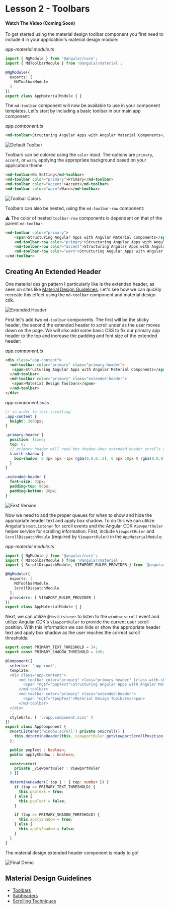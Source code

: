 # Lesson 2 - Toolbars

#### Watch The Video (Coming Soon)
 To get started using the material design toolbar component you first need to include it in your application's material design module: 

*app-material.module.ts*
```ts
import { NgModule } from '@angular/core';
import { MdToolbarModule } from '@angular/material';

@NgModule({
  exports: [
    MdToolbarModule
  ]
})
export class AppMaterialModule { }
```

The `md-toolbar` component will now be available to use in your component templates. Let's start by including a basic toolbar in our main app component:

*app.component.ts*
```html
<md-toolbar>Structuring Angular Apps with Angular Material Components</md-toolbar>
```

![Default Toolbar](https://i.imgur.com/9zppIMU.png)

Toolbars can be colored using the `color` input. The options are `primary`, `accent`, or `warn`, applying the appropriate background based on your application theme:

```html
<md-toolbar>No Setting</md-toolbar>
<md-toolbar color="primary">Primary</md-toolbar>
<md-toolbar color="accent">Accent</md-toolbar>
<md-toolbar color="warn">Warn</md-toolbar>
```
![Toolbar Colors](https://i.imgur.com/JkrwDgy.png)

Toolbars can also be nested, using the `md-toolbar-row` component: 

:warning: The color of nested `toolbar-row` components is dependent on that of the parent `md-toolbar`.

```html
<md-toolbar color="primary">
    <span>Structuring Angular Apps with Angular Material Components</span>
    <md-toolbar-row color="primary">Structuring Angular Apps with Angular Material Components</md-toolbar-row>
    <md-toolbar-row color="accent">Structuring Angular Apps with Angular Material Components</md-toolbar-row>
    <md-toolbar-row color="warn">Structuring Angular Apps with Angular Material Components</md-toolbar-row>
</md-toolbar> 
```

## Creating An Extended Header
One material design pattern I particularly like is the extended header, as seen on sites like [Material Design Guidelines](https://material.io/guidelines/). Let's see how we can quickly recreate this effect using the `md-toolbar` component and material design cdk.


![Extended Header](https://i.imgur.com/zC35Ygt.gif)

First let's add two `md-toolbar` components. The first will be the sticky header, the second the extended header to scroll under as the user moves down on the page. We will also add some basic CSS to fix our primary app header to the top and increase the padding and font size of the extended header:

*app.component.ts*
```html
<div class="app-content">
  <md-toolbar color="primary" class="primary-header">
   <span>Structuring Angular Apps with Angular Material Components</span>
  </md-toolbar>
  <md-toolbar color="primary" class="extended-header">
   <span>Material Design Toolbars</span>
  </md-toolbar>
</div>
```

*app.component.scss*
```scss
// in order to test scrolling
.app-content {
  height: 2000px;
}

.primary-header {
  position: fixed;
  top: 0;
  // primary header will need box shadow when extended header scrolls under
  &.with-shadow {
    box-shadow: 0 3px 5px -1px rgba(0,0,0,.2), 0 6px 10px 0 rgba(0,0,0,.14), 0 1px 18px 0 rgba(0,0,0,.12)
  }
}

.extended-header {
  font-size: 32px;
  padding-top: 80px;
  padding-bottom: 20px;
}
```

![First Version](https://i.imgur.com/4c5UNzC.png)

Now we need to add the proper queues for when to show and hide the appropriate header text and apply box shadow. To do this we can utilize Angular's `HostListener` for scroll events and the Angular CDK `ViewportRuler` helper service for scrolling information. First, include `ViewportRuler` and `ScrollDispatchModule` (required by `ViewportRuler`) in the `AppMaterialModule`:

*app-material.module.ts*
```ts
import { NgModule } from '@angular/core';
import { MdToolbarModule } from '@angular/material';
import { ScrollDispatchModule, VIEWPORT_RULER_PROVIDER } from '@angular/cdk/scrolling';

@NgModule({
  exports: [
    MdToolbarModule,
    ScrollDispatchModule
  ],
  providers: [ VIEWPORT_RULER_PROVIDER ]
})
export class AppMaterialModule { }
```

Next, we can utilize `@HostListener` to listen to the `window:scroll` event and utilize Angular CDK's `ViewportRuler` to provide the current user scroll position. With this information we can hide or show the appropriate header text and apply box shadow as the user reaches the correct scroll thresholds:

```ts
export const PRIMARY_TEXT_THRESHOLD = 34;
export const PRIMARY_SHADOW_THRESHOLD = 100;

@Component({
  selector: 'app-root',
  template: `
  <div class="app-content">
      <md-toolbar color="primary" class="primary-header" [class.with-shadow]="applyShadow">
        <span *ngIf="popText">Structuring Angular Apps with Angular Material Components</span>
      </md-toolbar>
      <md-toolbar color="primary" class="extended-header">
        <span *ngIf="!popText">Material Design Toolbars</span>
      </md-toolbar>
  </div>
  `,
  styleUrls: [ './app.component.scss' ]
})
export class AppComponent {
  @HostListener('window:scroll') private onScroll() {
    this.determineHeader(this._viewportRuler.getViewportScrollPosition());
  };

  public popText : boolean;
  public applyShadow : boolean;

  constructor(
    private _viewportRuler : ViewportRuler
  ) {}

  determineHeader({ top } : { top: number }) {
    if (top >= PRIMARY_TEXT_THRESHOLD) {
      this.popText = true;
    } else {
      this.popText = false;
    }

    if (top >= PRIMARY_SHADOW_THRESHOLD) {
      this.applyShadow = true;
    } else {
      this.applyShadow = false;
    }
  }
}
```

The material design extended header component is ready to go!

![Final Demo](https://i.imgur.com/3kJL2ha.gif)

## Material Design Guidelines
- [Toolbars](https://material.io/guidelines/components/toolbars.html)
- [Subheaders](https://material.io/guidelines/components/subheaders.html)
- [Scrolling Techniques](https://material.io/guidelines/patterns/scrolling-techniques.html#)
